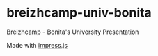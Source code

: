 breizhcamp-univ-bonita
======================

Breizhcamp - Bonita's University Presentation

Made with [impress.js](http://bartaz.github.com/impress.js "impress.js")